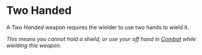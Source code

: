 # Two Handed

A *Two Handed* weapon requires the wielder to use two hands to wield it.

*This means you cannot hold a shield, or use your off hand in [Combat](../../Game%20Procedures/Combat/Combat.md) while wielding this weapon.*
